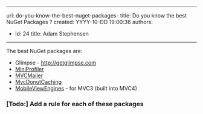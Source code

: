 

---
uri: do-you-know-the-best-nuget-packages-
title: Do you know the best NuGet Packages ?
created: YYYY-10-DD 19:00:36
authors:
  - id: 24
    title: Adam Stephensen
---




<span class='intro'> <p>The best NuGet packages are&#58;<br></p> </span>

<ul><li>Glimpse - <a href="http&#58;//getglimpse.com/">http&#58;//getglimpse.com</a></li>
<li><a href="http&#58;//nuget.org/packages/miniprofiler">MiniProfiler</a> </li>
<li><a href="http&#58;//nuget.org/packages/mvcmailer">MVCMailer</a></li>
<li><a href="http&#58;//nuget.org/packages/mvcdonutcaching">MvcDonutCaching</a></li>
<li><a href="http&#58;//nuget.org/packages/MobileViewEngines">MobileViewEngines</a> - for MVC3 (built into MVC4)</li></ul>
<h3>[Todo&#58;] Add a rule for each of these packages</h3>


